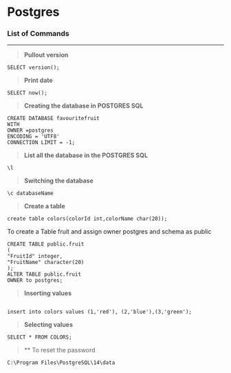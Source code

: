 
# Postgres

### List of Commands
***
>**Pullout version**
```
SELECT version();
```
>**Print date**
```
SELECT now();
```
>**Creating the database in POSTGRES SQL**
```
CREATE DATABASE favouritefruit
WITH 
OWNER =postgres
ENCODING = 'UTF8'
CONNECTION LIMIT = -1;

```
>**List all the database in the POSTGRES SQL**
```
\l
```
>**Switching the database** 
```
\c databaseName
```
>**Create a table** 
```
create table colors(colorId int,colorName char(20));
```
To create a Table fruit and assign owner postgres and schema as public
```
CREATE TABLE public.fruit
(
"FruitId" integer,
"FruitName" character(20)
);
ALTER TABLE public.fruit
OWNER to postgres;
```
>**Inserting values**
```

insert into colors values (1,'red'), (2,'blue'),(3,'green');
```
>**Selecting values**
```
SELECT * FROM COLORS;
```
>** To reset the password
```
C:\Program Files\PostgreSQL\14\data
```
